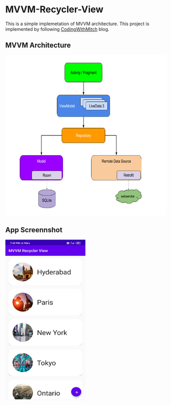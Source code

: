 # MVVM-Recycler-View

This is a simple implemetation of MVVM architecture. This project is implemented by following [CodingWithMitch](https://codingwithmitch.com/blog/getting-started-with-mvvm-android/)
blog. 



## MVVM Architecture
<img src="mvvm.png" height="500" width="600">

## App Screennshot
<img src="app.jpeg" height="500" width="250">

